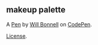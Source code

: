 makeup palette
--------------


A [Pen](https://codepen.io/willdebras/pen/eYdrLrx) by [Will Bonnell](https://codepen.io/willdebras) on [CodePen](https://codepen.io).

[License](https://codepen.io/willdebras/pen/eYdrLrx/license).